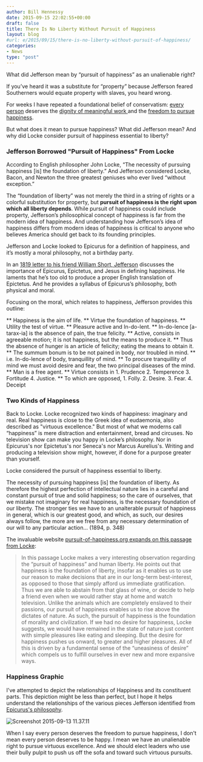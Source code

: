 ```yaml
---
author: Bill Hennessy
date: 2015-09-15 22:02:55+00:00
draft: false
title: There Is No Liberty Without Pursuit of Happiness
layout: blog
#url: e/2015/09/15/there-is-no-liberty-without-pursuit-of-happiness/
categories:
- News
type: "post"
---
```


What did Jefferson mean by “pursuit of happiness” as an unalienable right?

If you’ve heard it was a substitute for “property” because Jefferson feared Southerners would equate property with slaves, you heard wrong.

For weeks I have repeated a foundational belief of conservatism: [every person](https://hennessysview.com/2015/08/11/america-has-work-to-do/) deserves the [dignity of meaningful work ](https://hennessysview.com/2015/09/08/why-poverty-is-a-conservative-issue/)and the [freedom to pursue happiness](https://hennessysview.com/2015/09/09/why-welfare-reform-must-continue/).

But what does it mean to pursue happiness? What did Jefferson mean? And why did Locke consider pursuit of happiness essential to liberty?



### Jefferson Borrowed "Pursuit of Happiness" From Locke



According to English philosopher John Locke, “The necessity of pursuing happiness [is] the foundation of liberty.” And Jefferson considered Locke, Bacon, and Newton the three greatest geniuses who ever lived “without exception.”

The “foundation of liberty” was not merely the third in a string of rights or a colorful substitution for property, but **pursuit of happiness is the right upon which all liberty depends**. While pursuit of happiness could include property, Jefferson’s philosophical concept of happiness is far from the modern idea of happiness. And understanding how Jefferson’s idea of happiness differs from modern ideas of happiness is critical to anyone who believes America should get back to its founding principles.

Jefferson and Locke looked to Epicurus for a definition of happiness, and it’s mostly a moral philosophy, not a birthday party.

In an [1819 letter to his friend William Short, Jefferson](https://www.csun.edu/~hcfll004/jefflet.html) discusses the importance of Epicurus, Epictetus, and Jesus in defining happiness. He laments that he’s too old to produce a proper English translation of Epictetus. And he provides a syllabus of Epicurus’s philosophy, both physical and moral.

Focusing on the moral, which relates to happiness, Jefferson provides this outline:




** Happiness is the aim of life.
** Virtue the foundation of happiness.
** Utility the test of virtue.
** Pleasure active and In-do-lent.
** In-do-lence [a-tarax-ia] is the absence of pain, the true felicity.
** Active, consists in agreeable motion; it is not happiness, but the means to produce it.
** Thus the absence of hunger is an article of felicity; eating the means to obtain it.
** The summum bonum is to be not pained in body, nor troubled in mind.
** i.e. In-do-lence of body, tranquillity of mind.
** To procure tranquillity of mind we must avoid desire and fear, the two principal diseases of the mind.
** Man is a free agent.
** Virtue consists in 1. Prudence 2. Temperence 3. Fortitude 4. Justice.
** To which are opposed, 1. Folly. 2. Desire. 3. Fear. 4. Deceipt




### Two Kinds of Happiness



Back to Locke. Locke recognized two kinds of happiness: imaginary and real. Real happiness is close to the Greek idea of eudaemonia, also described as "virtuous excellence." But most of what we moderns call “happiness” is mere distraction and entertainment, bread and circuses. No television show can make you happy in Locke’s philosophy. Nor in Epicurus's nor Epictetus's nor Seneca's nor Marcus Aurelius's. Writing and producing a television show might, however, if done for a purpose greater than yourself.

Locke considered the pursuit of happiness essential to liberty.



> 
  The necessity of pursuing happiness [is] the foundation of liberty. As therefore the highest perfection of intellectual nature lies in a careful and constant pursuit of true and solid happiness; so the care of ourselves, that we mistake not imaginary for real happiness, is the necessary foundation of our liberty. The stronger ties we have to an unalterable pursuit of happiness in general, which is our greatest good, and which, as such, our desires always follow, the more are we free from any necessary determination of our will to any particular action… (1894, p. 348)




The invaluable website [pursuit-of-happiness.org expands on this passage from Locke](https://www.pursuit-of-happiness.org/history-of-happiness/john-locke/):



> In this passage Locke makes a very interesting observation regarding the “pursuit of happiness” and human liberty. He points out that happiness is the foundation of liberty, insofar as it enables us to use our reason to make decisions that are in our long-term best-interest, as opposed to those that simply afford us immediate gratification. Thus we are able to abstain from that glass of wine, or decide to help a friend even when we would rather stay at home and watch television. Unlike the animals which are completely enslaved to their passions, our pursuit of happiness enables us to rise above the dictates of nature. As such, the pursuit of happiness is the foundation of morality and civilization. If we had no desire for happiness, Locke suggests, we would have remained in the state of nature just content with simple pleasures like eating and sleeping. But the desire for happiness pushes us onward, to greater and higher pleasures. All of this is driven by a fundamental sense of the “uneasiness of desire” which compels us to fulfill ourselves in ever new and more expansive ways.





### Happiness Graphic



I've attempted to depict the relationships of Happiness and its constituent parts. This depiction might be less than perfect, but I hope it helps understand the relationships of the various pieces Jefferson identified from [Epicurus's philosophy](https://www.pursuit-of-happiness.org/history-of-happiness/epicurus/).

![Screenshot 2015-09-13 11.37.11](https://hennessysview.com/wp-content/uploads/2015/09/Screenshot-2015-09-13-11.37.11.png)


When I say every person deserves the freedom to pursue happiness, I don't mean every person deserves to be happy. I mean we have an unalienable right to pursue virtuous excellence. And we should elect leaders who use their bully pulpit to push us off the sofa and toward such virtuous pursuits.
